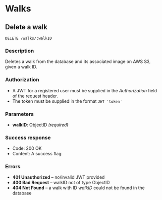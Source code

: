 # Walks

## Delete a walk

```
DELETE /walks/:walkID
```

### Description

Deletes a walk from the database and its associated image on AWS S3, given a walk ID.

### Authorization

- A JWT for a registered user must be supplied in the _Authorization_ field of the request header.
- The token must be supplied in the format `JWT 'token'`

### Parameters

- **walkID**: ObjectID _(required)_

### Success response

- Code: 200 OK
- Content: A success flag

### Errors

- **401 Unauthorized** – no/invalid JWT provided
- **400 Bad Request** – walkID not of type ObjectID
- **404 Not Found** – a walk with ID _walkID_ could not be found in the database